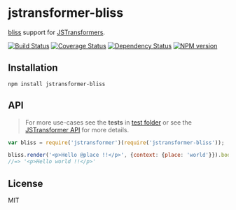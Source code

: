 # jstransformer-bliss

[bliss](https://github.com/cstivers78/bliss) support for [JSTransformers](http://github.com/jstransformers).

[![Build Status](https://img.shields.io/travis/jstransformers/jstransformer-bliss/master.svg)](https://travis-ci.org/jstransformers/jstransformer-bliss)
[![Coverage Status](https://img.shields.io/codecov/c/github/jstransformers/jstransformer-bliss/master.svg)](https://codecov.io/gh/jstransformers/jstransformer-bliss)
[![Dependency Status](https://img.shields.io/david/jstransformers/jstransformer-bliss/master.svg)](http://david-dm.org/jstransformers/jstransformer-bliss)
[![NPM version](https://img.shields.io/npm/v/jstransformer-bliss.svg)](https://www.npmjs.org/package/jstransformer-bliss)

## Installation

    npm install jstransformer-bliss

## API

> For more use-cases see the **tests** in [test folder](./test) or see the [JSTransformer API](http://github.com/jstransformers/jstransformer#api) for more details.

```js
var bliss = require('jstransformer')(require('jstransformer-bliss'));

bliss.render('<p>Hello @place !!</p>', {context: {place: 'world'}}).body
//=> '<p>Hello world !!</p>'
```

## License

MIT

